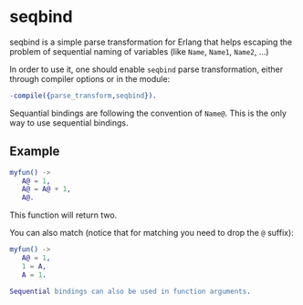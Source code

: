 seqbind
=======


seqbind is a simple parse transformation for Erlang that helps escaping the problem of sequential naming of variables (like `Name`, `Name1`, `Name2`, ...)

In order to use it, one should enable `seqbind` parse transformation, either through compiler options or in the module:

```erlang
-compile({parse_transform,seqbind}).
```

Sequantial bindings are following the convention of `Name@`. This is the only way to use sequential bindings.

Example
-------

```erlang
myfun() ->
   A@ = 1,
   A@ = A@ + 1,
   A@.
```

This function will return two.

You can also match (notice that for matching you need to drop the `@` suffix):

```erlang
myfun() ->
   A@ = 1,
   1 = A,
   A = 1.

Sequential bindings can also be used in function arguments.